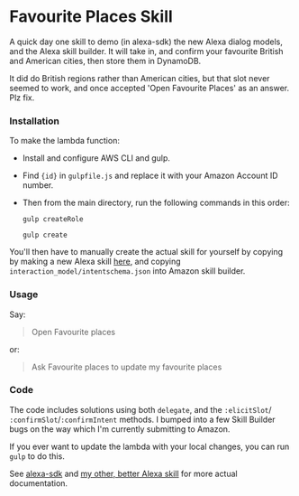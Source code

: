 # Favourite Places Skill

A quick day one skill to demo (in alexa-sdk) the new Alexa dialog models, and the Alexa skill builder. It will take in, and confirm your favourite British and American cities, then store them in DynamoDB.

It did do British regions rather than American cities, but that slot never seemed to work, and once accepted 'Open Favourite Places' as an answer. Plz fix.

### Installation

To make the lambda function:

- Install and configure AWS CLI and gulp.
- Find `{id}` in `gulpfile.js` and replace it with your Amazon Account ID number.
- Then from the main directory, run the following commands in this order:

  `gulp createRole`

  `gulp create`

You'll then have to manually create the actual skill for yourself by copying by making a new Alexa skill [here](https://developer.amazon.com/edw/home.html#/skills/list), and copying `interaction_model/intentschema.json` into Amazon skill builder.

### Usage

Say:

> Open Favourite places

or:

> Ask Favourite places to update my favourite places

### Code

The code includes solutions using both `delegate`, and the `:elicitSlot`/ `:confirmSlot`/`:confirmIntent` methods. I bumped into a few Skill Builder bugs on the way which I'm currently submitting to Amazon.


If you ever want to update the lambda with your local changes, you can run `gulp` to do this.

See [alexa-sdk](https://github.com/alexa/alexa-skills-kit-sdk-for-nodejs) and [my other, better Alexa skill](https://github.com/alan-turing-institute/alexa-room-finder) for more actual documentation.
